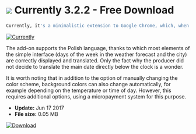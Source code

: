 # ![](https://cdn.softexe.net/static/icon/1/currently-10982.png) Currently 3.2.2 - Free Download

```sh
Currently, it's a minimalistic extension to Google Chrome, which, when you open a new tab in your browser, displays a digital clock and weather forecast in it. The user can independently set the color of the presented data.
```
[![Currently](https:https://tse4.mm.bing.net/th?id=OIP.btfH0cgOOr_E_DRelmbj4QHaEK&pid=Api)](https://softexe.net/win/internet/browser-add-ons/currently:pRahb.html)

The add-on supports the Polish language, thanks to which most elements of the simple interface (days of the week in the weather forecast and the city) are correctly displayed and translated. Only the fact why the producer did not decide to translate the main date directly below the clock is a wonder.
 
 It is worth noting that in addition to the option of manually changing the color scheme, background colors can also change automatically, for example depending on the temperature or time of day. However, this requires additional options, using a micropayment system for this purpose.


- **Update:** Jun 17 2017
- **File size:** 0.05 MB

[![Download](https://cdn.softexe.net/static/img/download.png)](https://softexe.net/win/internet/browser-add-ons/currently:pRahb.html)

